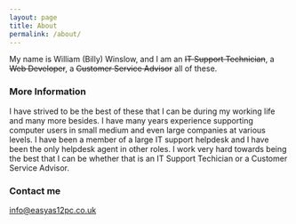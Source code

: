 ```yaml
---
layout: page
title: About
permalink: /about/
---
```


My name is William (Billy) Winslow, and I am an <strike>IT Support Technician</strike>, a <strike>Web Developer</strike>, a <strike>Customer Service Advisor</strike> all of these.

### More Information

I have strived to be the best of these that I can be during my working life and many more besides. I have many years experience supporting computer users in small medium and even large companies at various levels. I have been a member of a large IT support helpdesk and I have been the only helpdesk agent in other roles. I work very hard towards being the best that I can be whether that is an IT Support Techician or a Customer Service Advisor.

### Contact me

[info@easyas12pc.co.uk](mailto:info@easyas12pc)
